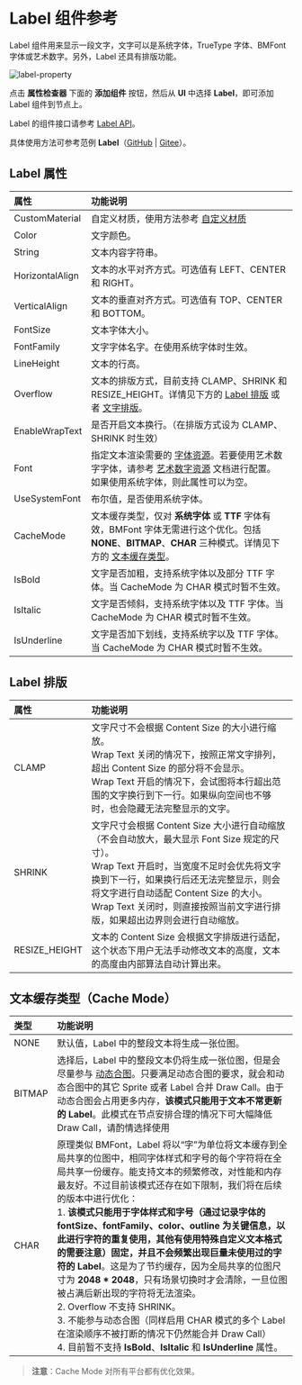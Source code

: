 # Label 组件参考

Label 组件用来显示一段文字，文字可以是系统字体，TrueType 字体、BMFont 字体或艺术数字。另外，Label 还具有排版功能。

![label-property](./label/label-property.png)

点击 **属性检查器** 下面的 **添加组件** 按钮，然后从 **UI** 中选择 **Label**，即可添加 Label 组件到节点上。

Label 的组件接口请参考 [Label API](__APIDOC__/zh/result?keyword=Label)。

具体使用方法可参考范例 **Label**（[GitHub](https://github.com/cocos/cocos-test-projects/tree/v3.7/assets/cases/ui/02.label) | [Gitee](https://gitee.com/mirrors_cocos-creator/test-cases-3d/tree/v3.7/assets/cases/ui/02.label)）。

## Label 属性

| 属性 |   功能说明
| :-------------- | :----------- |
| CustomMaterial | 自定义材质，使用方法参考 [自定义材质](../engine/ui-material.md)
| Color | 文字颜色。
| String | 文本内容字符串。
| HorizontalAlign | 文本的水平对齐方式。可选值有 LEFT、CENTER 和 RIGHT。
| VerticalAlign | 文本的垂直对齐方式。可选值有 TOP、CENTER 和 BOTTOM。
| FontSize | 文本字体大小。
| FontFamily | 文字字体名字。在使用系统字体时生效。
| LineHeight | 文本的行高。
| Overflow | 文本的排版方式，目前支持 CLAMP、SHRINK 和 RESIZE_HEIGHT。详情见下方的 [Label 排版](#label-%E6%8E%92%E7%89%88) 或者 [文字排版](../engine/label-layout.md)。
| EnableWrapText | 是否开启文本换行。（在排版方式设为 CLAMP、SHRINK 时生效）
| Font | 指定文本渲染需要的 [字体资源](../../../asset/font.md)。若要使用艺术数字字体，请参考 [艺术数字资源](../../../asset/label-atlas.md) 文档进行配置。<br>如果使用系统字体，则此属性可以为空。
| UseSystemFont | 布尔值，是否使用系统字体。
| CacheMode | 文本缓存类型，仅对 **系统字体** 或 **TTF** 字体有效，BMFont 字体无需进行这个优化。包括 **NONE**、**BITMAP**、**CHAR** 三种模式。详情见下方的 [文本缓存类型](#%E6%96%87%E6%9C%AC%E7%BC%93%E5%AD%98%E7%B1%BB%E5%9E%8B%EF%BC%88cache-mode%EF%BC%89)。
| IsBold | 文字是否加粗，支持系统字体以及部分 TTF 字体。当 CacheMode 为 CHAR 模式时暂不生效。
| IsItalic | 文字是否倾斜，支持系统字体以及 TTF 字体。当 CacheMode 为 CHAR 模式时暂不生效。
| IsUnderline | 文字是否加下划线，支持系统字以及 TTF 字体。当 CacheMode 为 CHAR 模式时暂不生效。

<!--| SpacingX | 文本字符之间的间距。（使用 BMFont 位图字体时生效）-->

## Label 排版

| 属性 |   功能说明
| :-------------- | :----------- |
| CLAMP | 文字尺寸不会根据 Content Size 的大小进行缩放。<br>Wrap Text 关闭的情况下，按照正常文字排列，超出 Content Size 的部分将不会显示。<br>Wrap Text 开启的情况下，会试图将本行超出范围的文字换行到下一行。如果纵向空间也不够时，也会隐藏无法完整显示的文字。
| SHRINK | 文字尺寸会根据 Content Size 大小进行自动缩放（不会自动放大，最大显示 Font Size 规定的尺寸）。<br>Wrap Text 开启时，当宽度不足时会优先将文字换到下一行，如果换行后还无法完整显示，则会将文字进行自动适配 Content Size 的大小。<br>Wrap Text 关闭时，则直接按照当前文字进行排版，如果超出边界则会进行自动缩放。
| RESIZE_HEIGHT | 文本的 Content Size 会根据文字排版进行适配，这个状态下用户无法手动修改文本的高度，文本的高度由内部算法自动计算出来。

## 文本缓存类型（Cache Mode）

| 类型 |   功能说明
| :-------------- | :----------- |
| NONE | 默认值，Label 中的整段文本将生成一张位图。
| BITMAP | 选择后，Label 中的整段文本仍将生成一张位图，但是会尽量参与 [动态合图](../../../advanced-topics/dynamic-atlas.md)。只要满足动态合图的要求，就会和动态合图中的其它 Sprite 或者 Label 合并 Draw Call。由于动态合图会占用更多内存，**该模式只能用于文本不常更新的 Label**。此模式在节点安排合理的情况下可大幅降低 Draw Call，请酌情选择使用
| CHAR | 原理类似 BMFont，Label 将以“字”为单位将文本缓存到全局共享的位图中，相同字体样式和字号的每个字符将在全局共享一份缓存。能支持文本的频繁修改，对性能和内存最友好。不过目前该模式还存在如下限制，我们将在后续的版本中进行优化：<br>1. **该模式只能用于字体样式和字号（通过记录字体的 fontSize、fontFamily、color、outline 为关键信息，以此进行字符的重复使用，其他有使用特殊自定义文本格式的需要注意）固定，并且不会频繁出现巨量未使用过的字符的 Label**。这是为了节约缓存，因为全局共享的位图尺寸为 **2048 * 2048**，只有场景切换时才会清除，一旦位图被占满后新出现的字符将无法渲染。<br>2. Overflow 不支持 SHRINK。<br>3. 不能参与动态合图（同样启用 CHAR 模式的多个 Label 在渲染顺序不被打断的情况下仍然能合并 Draw Call）<br>4. 目前暂不支持 **IsBold**、**IsItalic** 和 **IsUnderline** 属性。

> **注意**：Cache Mode 对所有平台都有优化效果。

<!-- ### BMFont 与 UI 合图自动批处理

 理论上，如果你的游戏 UI 没有使用系统字体或者 TTF 字体，并且所有的 UI 图片资源都可以合在一张图上，那么 UI 是可以只用一个 Draw Call 来完成的。
 更多关于 BMFont 与 UI 合图自动批处理的内容，请参考 [BMFont 与 UI 合图自动批处理](https://docs.cocos.com/creator/2.1/manual/zh/advanced-topics/ui-auto-batch.html) -->
